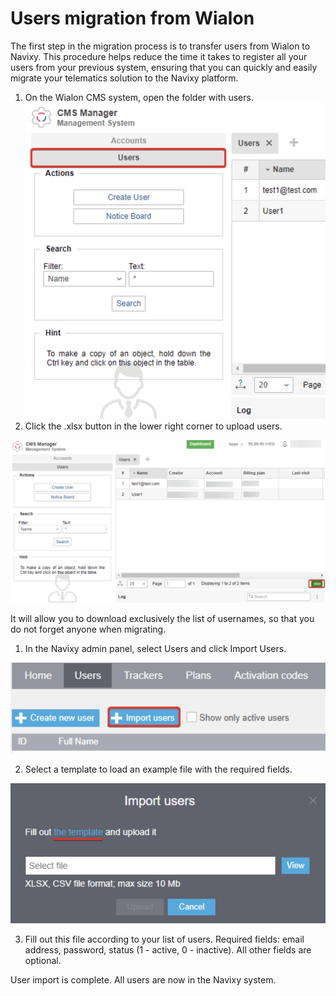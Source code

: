 # Users migration from Wialon

The first step in the migration process is to transfer users from Wialon to Navixy. This procedure helps reduce the time it takes to register all your users from your previous system, ensuring that you can quickly and easily migrate your telematics solution to the Navixy platform.

1. On the Wialon CMS system, open the folder with users.\
   ![On-Premise - Users migration from Wialon](../../../on-premise/qa/migrating-users/migrating-from-wialon/attachments/image-20230810-094627.png)
2. Click the .xlsx button in the lower right corner to upload users.

![](../../../on-premise/qa/migrating-users/migrating-from-wialon/attachments/image-20230810-094742.png)

It will allow you to download exclusively the list of usernames, so that you do not forget anyone when migrating.

1. In the Navixy admin panel, select Users and click Import Users.

![](../../../on-premise/qa/migrating-users/migrating-from-wialon/attachments/image-20230810-094852.png)

2. Select a template to load an example file with the required fields.

![](../../../on-premise/qa/migrating-users/migrating-from-wialon/attachments/image-20230810-094954.png)

3. Fill out this file according to your list of users. Required fields: email address, password, status (1 - active, 0 - inactive). All other fields are optional.

User import is complete. All users are now in the Navixy system.
